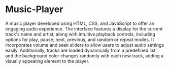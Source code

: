 # Music-Player

A music player developed using HTML, CSS, and JavaScript to offer an engaging audio experience. The interface features a display for the current track's name and artist, along with intuitive playback controls, including options for play, pause, next, previous, and random or repeat modes. It incorporates volume and seek sliders to allow users to adjust audio settings easily. Additionally, tracks are loaded dynamically from a predefined list, and the background color changes randomly with each new track, adding a visually appealing element to the player.
